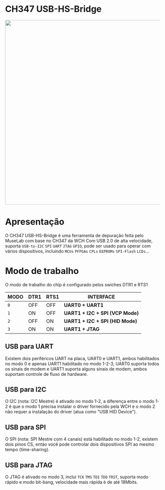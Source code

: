 # CH347 USB-HS-Bridge

<p><img alt="" src="https://raw.githubusercontent.com/YTEC-info/CH347-Softwares/main/Datasheet%20%26%20Manual/USB-HS-Bridge/Ch347-1.jpg" style="float:center; height:600px; width:600px" /></p>




# Apresentação 
O CH347 USB-HS-Bridge é uma ferramenta de depuração feita pelo MuseLab com base no CH347 da WCH Com USB 2.0 de alta velocidade, suporta `USB-to-I2C` `SPI` `UART` `JTAG` `GPIO`, pode ser usado para operar com vários dispositivos, incluindo `MCUs` `PFPGAs` `CPLs` `EEPROMs` `SPI-Flash` `LCDs`...



# Modo de trabalho
O modo de trabalho do chip é configurado pelos swiches DTR1 e RTS1

| MODO| DTR1 | RTS1 | INTERFACE
|---|---|---|---|
| `0` | OFF | OFF | **UART0 + UART1** |
| `1` | ON | OFF | **UART1 + I2C + SPI (VCP Mode)** |
| `2` | OFF | ON | **UART1 + I2C + SPI (HID Mode)** |
| `3` | ON | ON | **UART1 + JTAG** |  



## USB para UART
Existem dois periféricos UART na placa, UART0 e UART1, ambos habilitados no modo 0 e apenas UART1 habilitado no modo 1-2-3, UART0 suporta todos os sinais de modem e UART1 suporta alguns sinais de modem, ambos suportam controle de fluxo de hardware.


## USB para I2C
O I2C (nota: I2C Mestre) é ativado no modo 1-2, a diferença entre o modo 1-2 é que o modo 1 precisa instalar o driver fornecido pela WCH e o modo 2 não requer a instalação do driver (atua como "USB HID Device").

## USB para SPI
O SPI (nota: SPI Mestre com 4 canais) está habilitado no modo 1-2, existem dois pinos CS, então você pode controlar dois dispositivos SPI ao mesmo tempo (time-sharing).

## USB para JTAG
O JTAG é ativado no modo 3, inclui `TCK` `TMS` `TDI` `TDO` `TRST`, suporta modo rápido e modo bit-bang, velocidade mais rápida é de até 18Mbits.
